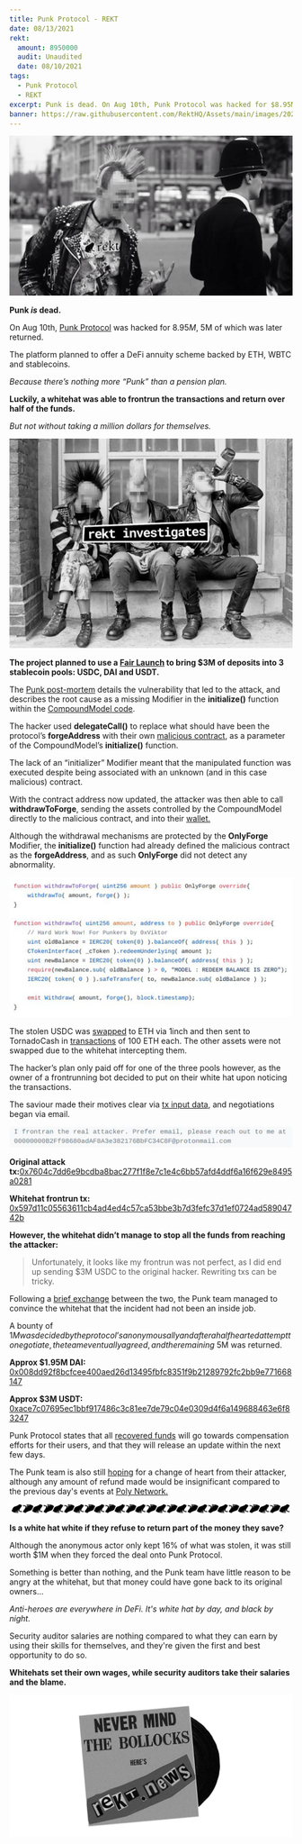 ```yaml
---
title: Punk Protocol - REKT
date: 08/13/2021
rekt:
  amount: 8950000
  audit: Unaudited 
  date: 08/10/2021
tags:
  - Punk Protocol
  - REKT
excerpt: Punk is dead. On Aug 10th, Punk Protocol was hacked for $8.95M, ~$5M of which was later returned. 
banner: https://raw.githubusercontent.com/RektHQ/Assets/main/images/2021/08/punk-header.png
---
```

![](https://raw.githubusercontent.com/RektHQ/Assets/main/images/2021/08/punk-header.png)

**Punk _is_ dead.**

On Aug 10th, [Punk Protocol](https://punk.finance/) was hacked for $8.95M, ~$5M of which was later returned.

The platform planned to offer a DeFi annuity scheme backed by ETH, WBTC and stablecoins.

_Because there’s nothing more “Punk” than a pension plan._

**Luckily, a whitehat was able to frontrun the transactions and return over half of the funds.** 

_But not without taking a million dollars for themselves._

![](https://raw.githubusercontent.com/RektHQ/Assets/main/images/2021/08/punk-investigates.png)

**The project planned to use a [Fair Launch](https://medium.com/punkprotocol/introducing-punk-protocol-fair-launch-be46ccbc8700) to bring  $3M of deposits into 3 stablecoin pools: USDC, DAI and USDT.**

The [Punk post-mortem](https://medium.com/punkprotocol/punk-finance-fair-launch-incident-report-984d9e340eb) details the vulnerability that led to the attack, and describes the root cause as a missing Modifier in the **initialize()** function within the [CompoundModel code](https://github.com/PunkFinance/punk.protocol/blob/master/contracts/models/CompoundModel.sol).

The hacker used **delegateCall()** to replace what should have been the protocol’s **forgeAddress** with their own [malicious contract](https://etherscan.io/address/0x1695ce70da4521cb94dea036e6ebcf1e8a073ee6), as a parameter of the CompoundModel’s **initialize()** function.

The lack of an “initializer” Modifier meant that the manipulated function was executed despite being associated with an unknown (and in this case malicious) contract.

With the contract address now updated, the attacker was then able to call **withdrawToForge**, sending the assets controlled by the CompoundModel directly to the malicious contract, and into their [wallet.](https://etherscan.io/txs?a=0x1d5a56402425c1099497c1ad715a6b56aaccb72b)

Although the withdrawal mechanisms are protected by the **OnlyForge** Modifier, the **initialize()** function had already defined the malicious contract as the **forgeAddress**, and as such **OnlyForge** did not detect any abnormality.

![](https://raw.githubusercontent.com/RektHQ/Assets/main/images/2021/08/punk-withdrawforge.png)

The stolen USDC was [swapped](https://etherscan.io/tx/0x60c0757b82e82c9bb3e658d2d5a49e94630d04eb1bd735077ffed4e60e2403b5) to ETH via 1inch and then sent to TornadoCash in [transactions](https://etherscan.io/tx/0x4dc506ec5e9de2bb4053de7fd6054176a51da5408752265c9c3058b53778718b) of 100 ETH each. The other assets were not swapped due to the whitehat intercepting them. 

The hacker’s plan only paid off for one of the three pools however, as the owner of a frontrunning bot decided to put on their white hat upon noticing the transactions.

The saviour made their motives clear via [tx input data](https://etherscan.io/tx/0x4c8072a57869a908688795356777270a77f56ae47d8f1d869be0d25e807e03b1), and negotiations began via email.

![](https://raw.githubusercontent.com/RektHQ/Assets/main/images/2021/08/punk-frontran.png)

**Original attack tx:**[0x7604c7dd6e9bcdba8bac277f1f8e7c1e4c6bb57afd4ddf6a16f629e8495a0281](https://etherscan.io/tx/0x7604c7dd6e9bcdba8bac277f1f8e7c1e4c6bb57afd4ddf6a16f629e8495a0281)

**Whitehat frontrun tx:** [0x597d11c05563611cb4ad4ed4c57ca53bbe3b7d3fefc37d1ef0724ad58904742b](https://etherscan.io/tx/0x597d11c05563611cb4ad4ed4c57ca53bbe3b7d3fefc37d1ef0724ad58904742b)

**However, the whitehat didn’t manage to stop all the funds from reaching the attacker:**

>Unfortunately, it looks like my frontrun was not perfect, as I did end up sending $3M USDC to the original hacker. Rewriting txs can be tricky.

Following a [brief exchange](https://medium.com/punkprotocol/punk-finance-fair-launch-incident-report-984d9e340eb) between the two, the Punk team managed to convince the whitehat that the incident had not been an inside job.
 
A bounty of $1M was decided by the protocol’s anonymous ally and after a halfhearted attempt to negotiate, the team eventually agreed, and the remaining ~$5M was returned.

**Approx $1.95M DAI:** [0x008dd92f8bcfcee400aed26d13495fbfc8351f9b21289792fc2bb9e771668147](https://etherscan.io/tx/0x008dd92f8bcfcee400aed26d13495fbfc8351f9b21289792fc2bb9e771668147)

**Approx $3M USDT:** [0xace7c07695ec1bbf917486c3c81ee7de79c04e0309d4f6a149688463e6f83247](https://etherscan.io/tx/0xace7c07695ec1bbf917486c3c81ee7de79c04e0309d4f6a149688463e6f83247)

Punk Protocol states that all [recovered funds](https://etherscan.io/address/0xec36e96739b0fe73f5d078952850d1fc608e7652) will go towards compensation efforts for their users, and that they will release an update within the next few days.

The Punk team is also still [hoping](https://twitter.com/PunkProtocol/status/1425391858524426242) for a change of heart from their attacker, although any amount of refund made would be insignificant compared to the previous day's events at [Poly Network.](https://www.rekt.news/polynetwork-rekt/)

![](https://raw.githubusercontent.com/RektHQ/Assets/main/images/2021/03/rekt-linebreak.png) 

**Is a white hat white if they refuse to return part of the money they save?** 

Although the anonymous actor only kept 16% of what was stolen, it was still worth $1M when they forced the deal onto Punk Protocol.

Something is better than nothing, and the Punk team have little reason to be angry at the whitehat, but that money could have gone back to its original owners...

_Anti-heroes are everywhere in DeFi. It's white hat by day, and black by night._

Security auditor salaries are nothing compared to what they can earn by using their skills for themselves, and they're given the first and best opportunity to do so.

**Whitehats set their own wages, while security auditors take their salaries and the blame.**

![](https://raw.githubusercontent.com/RektHQ/Assets/main/images/2021/08/punk-bollocks-tilit-noise.png) 
